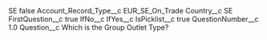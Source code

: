 <?xml version="1.0" encoding="UTF-8"?>
<CustomMetadata xmlns="http://soap.sforce.com/2006/04/metadata" xmlns:xsi="http://www.w3.org/2001/XMLSchema-instance" xmlns:xsd="http://www.w3.org/2001/XMLSchema">
    <label>SE</label>
    <protected>false</protected>
    <values>
        <field>Account_Record_Type__c</field>
        <value xsi:type="xsd:string">EUR_SE_On_Trade</value>
    </values>
    <values>
        <field>Country__c</field>
        <value xsi:type="xsd:string">SE</value>
    </values>
    <values>
        <field>FirstQuestion__c</field>
        <value xsi:type="xsd:boolean">true</value>
    </values>
    <values>
        <field>IfNo__c</field>
        <value xsi:nil="true"/>
    </values>
    <values>
        <field>IfYes__c</field>
        <value xsi:nil="true"/>
    </values>
    <values>
        <field>IsPicklist__c</field>
        <value xsi:type="xsd:boolean">true</value>
    </values>
    <values>
        <field>QuestionNumber__c</field>
        <value xsi:type="xsd:double">1.0</value>
    </values>
    <values>
        <field>Question__c</field>
        <value xsi:type="xsd:string">Which is the Group Outlet Type?</value>
    </values>
</CustomMetadata>
